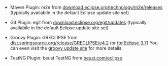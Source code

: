 
- Maven Plugin: m2e from [download.eclipse.org/technology/m2e/releases](http://download.eclipse.org/technology/m2e/releases)
  (typically availabile in the default Eclipse update site set)

- Git Plugin: egit from [download.eclipse.org/egit/updates](http://download.eclipse.org/egit/updates)
  (typically availabile in the default Eclipse update site set)

- Groovy Plugin: GRECLIPSE from [dist.springsource.org/release/GRECLIPSE/e4.2](http://dist.springsource.org/release/GRECLIPSE/e4.2) 
  (or [for Eclipse 3.7](http://dist.springsource.org/release/GRECLIPSE/e3.7))
  You can even visit the [groovy update site](http://groovy.codehaus.org/Eclipse+Plugin) for more details.

- TestNG Plugin: beust TestNG from [beust.com/eclipse](http://beust.com/eclipse)
